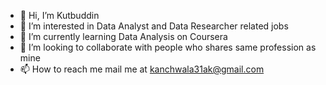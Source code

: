 - 👋 Hi, I’m Kutbuddin
- 👀 I’m interested in Data Analyst and Data Researcher related jobs
- 🌱 I’m currently learning Data Analysis on Coursera
- 💞️ I’m looking to collaborate with people who shares same profession as mine 
- 📫 How to reach me mail me at kanchwala31ak@gmail.com

<!---
codewithkutbuddin/codewithkutbuddin is a ✨ special ✨ repository because its `README.md` (this file) appears on your GitHub profile.
You can click the Preview link to take a look at your changes.
--->
